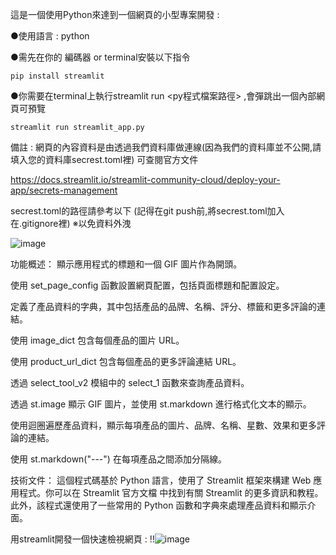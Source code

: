 這是一個使用Python來達到一個網頁的小型專案開發 : 

●使用語言 : python


●需先在你的 編碼器 or terminal安裝以下指令

    pip install streamlit

●你需要在terminal上執行streamlit run <py程式檔案路徑> ,會彈跳出一個內部網頁可預覽
    
    streamlit run streamlit_app.py


備註 : 網頁的內容資料是由透過我們資料庫做連線(因為我們的資料庫並不公開,請填入您的資料庫secrest.toml裡)
可查閱官方文件 

https://docs.streamlit.io/streamlit-community-cloud/deploy-your-app/secrets-management

secrest.toml的路徑請參考以下 (記得在git push前,將secrest.toml加入在.gitignore裡) ※以免資料外洩

![image](https://github.com/tn00627974/streamlit_app/assets/139155210/4aec55cf-ffb5-4da7-a5f7-9f05a071fed7)

功能概述：
顯示應用程式的標題和一個 GIF 圖片作為開頭。


使用 set_page_config 函數設置網頁配置，包括頁面標題和配置設定。


定義了產品資料的字典，其中包括產品的品牌、名稱、評分、標籤和更多評論的連結。


使用 image_dict 包含每個產品的圖片 URL。


使用 product_url_dict 包含每個產品的更多評論連結 URL。


透過 select_tool_v2 模組中的 select_1 函數來查詢產品資料。


透過 st.image 顯示 GIF 圖片，並使用 st.markdown 進行格式化文本的顯示。


使用迴圈遍歷產品資料，顯示每項產品的圖片、品牌、名稱、星數、效果和更多評論的連結。


使用 st.markdown("---") 在每項產品之間添加分隔線。


技術文件：
這個程式碼基於 Python 語言，使用了 Streamlit 框架來構建 Web 應用程式。你可以在 Streamlit 官方文檔 中找到有關 Streamlit 的更多資訊和教程。此外，該程式還使用了一些常用的 Python 函數和字典來處理產品資料和顯示介面。

用streamlit開發一個快速檢視網頁 : 
!!![image](https://github.com/tn00627974/streamlit_app/assets/139155210/ed00beb4-6408-46f5-b286-20317dea51a3)




